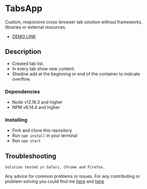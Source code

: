# TabsApp
Custom, responsive cross-browser tab solution without frameworks, libraries or external resources.

- [DEMO LINK](https://yura0seredyuk.github.io/tabs-app/)

## Description
- Created tab list.
- In every tab show new content.
- Shadow add at the beginning or end of the container to indicate overflow.

### Dependencies
* Node v12.16.3 and higher
* NPM v6.14.4 and higher

### Installing
* Fork and clone this repository
* Run `npm install` in your terminal
* Run `npm start`

## Troubleshooting
    Solution tested in Safari, Chrome and Firefox.
Any advice for common problems or issues.
For any contributing or problem-solving you could find me [here](https://t.me/YuraSeredyuk) and [here](https://www.linkedin.com/in/yurii-seredyuk-a04502173/)
